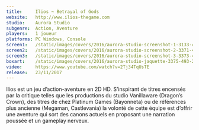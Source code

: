 ```yaml
---
title:     Ilios ~ Betrayal of Gods
website:   http://www.ilios-thegame.com
studio:    Aurora Studio
subgenre:  Action, Aventure
players:   1 joueur
platforms: PC Windows, Console
screen1:   /static/images/covers/2016/aurora-studio-screenshot-1-3133-493-20150427-100546.png
screen2:   /static/images/covers/2016/aurora-studio-screenshot-2-3371-493-20150427-100546.png
screen3:   /static/images/covers/2016/aurora-studio-screenshot-3-3373-493-20150427-100546.png
boxart:    /static/images/covers/2016/aurora-studio-jaquette-3375-493-20150427-100547.jpg
video:     https://www.youtube.com/watch?v=2Tj34TqUsTE
release:   23/11/2017
---
```


Ilios est un jeu d’action-aventure en 2D HD. S’inspirant de titres encensés par la critique telles que les productions du studio Vanillaware (Dragon’s Crown), des titres de chez Platinum Games (Bayonneta) ou de références plus ancienne (Megaman, Castlevania) la volonté de cette équipe est d’offrir une aventure qui sort des canons actuels en proposant une narration poussée et un gameplay nerveux.
